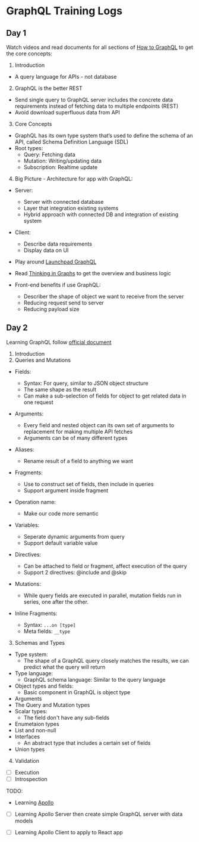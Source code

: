 # GraphQL Training Logs

## Day 1

Watch videos and read documents for all sections of [How to GraphQL](https://www.howtographql.com/basics/0-introduction/) to get the core concepts:
1. Introduction
  - A query language for APIs - not database

2. GraphQL is the better REST
  - Send single query to GraphQL server includes the concrete data requirements instead of fetching data to multiple endpoints (REST)
  - Avoid download superfluous data from API

3. Core Concepts
  - GraphQL has its own type system that’s used to define the schema of an API, called Schema Definition Language (SDL)
  - Root types: 
    - Query: Fetching data
    - Mutation: Writing/updating data
    - Subscription: Realtime update

4. Big Picture - Architecture for app with GraphQL:
  - Server:
    - Server with connected database
    - Layer that integration existing systems
    - Hybrid approach with connected DB and integration of existing system

  - Client:
    - Describe data requirements
    - Display data on UI

- Play around [Launchpad GraphQL](https://launchpad.graphql.com/new)
- Read [Thinking in Graphs](https://graphql.org/learn/thinking-in-graphs/) to get the overview and business logic
- Front-end benefits if use GraphQL:
  - Describer the shape of object we want to receive from the server
  - Reducing request send to server
  - Reducing payload size


## Day 2
Learning GraphQL follow [official document](https://graphql.org/learn/)

1. Introduction
2. Queries and Mutations
  - Fields:
    - Syntax: For query, similar to JSON object structure
    - The same shape as the result
    - Can make a sub-selection of fields for object to get related data in one request
  - Arguments:
    - Every field and nested object can its own set of arguments to replacement for making multiple API fetches
    - Arguments can be of many different types
  - Aliases:
    - Rename result of a field to anything we want
  - Fragments:
    - Use to construct set of fields, then include in queries
    - Support argument inside fragment
  - Operation name:
    - Make our code more semantic
  - Variables:
    - Seperate dynamic arguments from query
    - Support default variable value
  - Directives:
    - Can be attached to field or fragment, affect execution of the query
    - Support 2 directives: @include and @skip

  - Mutations:
    - While query fields are executed in parallel, mutation fields run in series, one after the other.

  - Inline Fragments:
    - Syntax: `...on [type]`
    - Meta fields: `__type`

3. Schemas and Types
  - Type system:
    - The shape of a GraphQL query closely matches the results, we can predict what the query will return
  - Type language:
    - GraphQL schema language: Similar to the query language
  - Object types and fields:
    - Basic component in GraphQL is object type
  - Arguments
  - The Query and Mutation types
  - Scalar types:
    - The field don't have any sub-fields
  - Enumetaion types
  - List and non-null
  - Interfaces
    - An abstract type that includes a certain set of fields
  - Union types

4. Validation
  - [ ] Execution
  - [ ] Introspection

TODO:
- Learning [Apollo](https://www.apollographql.com/)
- [ ] Learning Apollo Server then create simple GraphQL server with data models
- [ ] Learning Apollo Client to apply to React app

